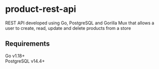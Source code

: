 # product-rest-api
REST API developed using Go, PostgreSQL and Gorilla Mux that allows a user to create, read, update and delete products from a store

## Requirements
Go v1.18+  
PostgreSQL v14.4+
